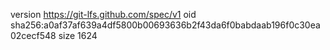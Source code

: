 version https://git-lfs.github.com/spec/v1
oid sha256:a0af37af639a4df5800b00693636b2f43da6f0babdaab196f0c30ea02cecf548
size 1624
